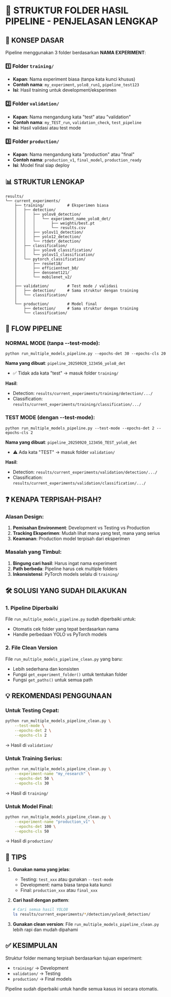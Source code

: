# 📁 STRUKTUR FOLDER HASIL PIPELINE - PENJELASAN LENGKAP

## 🎯 KONSEP DASAR
Pipeline menggunakan 3 folder berdasarkan **NAMA EXPERIMENT**:

### 1️⃣ Folder `training/`
- **Kapan**: Nama experiment biasa (tanpa kata kunci khusus)
- **Contoh nama**: `my_experiment`, `yolo8_run1`, `pipeline_test123`
- **Isi**: Hasil training untuk development/eksperimen

### 2️⃣ Folder `validation/`
- **Kapan**: Nama mengandung kata "test" atau "validation"
- **Contoh nama**: `my_TEST_run`, `validation_check`, `test_pipeline`
- **Isi**: Hasil validasi atau test mode

### 3️⃣ Folder `production/`
- **Kapan**: Nama mengandung kata "production" atau "final"
- **Contoh nama**: `production_v1`, `final_model`, `production_ready`
- **Isi**: Model final siap deploy

## 📊 STRUKTUR LENGKAP

```
results/
└── current_experiments/
    ├── training/          # Eksperimen biasa
    │   ├── detection/
    │   │   ├── yolov8_detection/
    │   │   │   └── experiment_name_yolo8_det/
    │   │   │       ├── weights/best.pt
    │   │   │       └── results.csv
    │   │   ├── yolov11_detection/
    │   │   ├── yolo12_detection/
    │   │   └── rtdetr_detection/
    │   ├── classification/
    │   │   ├── yolov8_classification/
    │   │   └── yolov11_classification/
    │   └── pytorch_classification/
    │       ├── resnet18/
    │       ├── efficientnet_b0/
    │       ├── densenet121/
    │       └── mobilenet_v2/
    │
    ├── validation/        # Test mode / validasi
    │   ├── detection/     # Sama struktur dengan training
    │   └── classification/
    │
    └── production/        # Model final
        ├── detection/     # Sama struktur dengan training
        └── classification/
```

## 🔄 FLOW PIPELINE

### NORMAL MODE (tanpa --test-mode):
```
python run_multiple_models_pipeline.py --epochs-det 30 --epochs-cls 20
```

**Nama yang dibuat**: `pipeline_20250920_123456_yolo8_det`
- ✅ Tidak ada kata "test" → masuk folder `training/`

**Hasil**:
- Detection: `results/current_experiments/training/detection/.../`
- Classification: `results/current_experiments/training/classification/.../`

### TEST MODE (dengan --test-mode):
```
python run_multiple_models_pipeline.py --test-mode --epochs-det 2 --epochs-cls 2
```

**Nama yang dibuat**: `pipeline_20250920_123456_TEST_yolo8_det`
- ⚠️ Ada kata "TEST" → masuk folder `validation/`

**Hasil**:
- Detection: `results/current_experiments/validation/detection/.../`
- Classification: `results/current_experiments/validation/classification/.../`

## ❓ KENAPA TERPISAH-PISAH?

### Alasan Design:
1. **Pemisahan Environment**: Development vs Testing vs Production
2. **Tracking Eksperimen**: Mudah lihat mana yang test, mana yang serius
3. **Keamanan**: Production model terpisah dari eksperimen

### Masalah yang Timbul:
1. **Bingung cari hasil**: Harus ingat nama experiment
2. **Path berbeda**: Pipeline harus cek multiple folders
3. **Inkonsistensi**: PyTorch models selalu di `training/`

## 🛠️ SOLUSI YANG SUDAH DILAKUKAN

### 1. Pipeline Diperbaiki
File `run_multiple_models_pipeline.py` sudah diperbaiki untuk:
- Otomatis cek folder yang tepat berdasarkan nama
- Handle perbedaan YOLO vs PyTorch models

### 2. File Clean Version
File `run_multiple_models_pipeline_clean.py` yang baru:
- Lebih sederhana dan konsisten
- Fungsi `get_experiment_folder()` untuk tentukan folder
- Fungsi `get_paths()` untuk semua path

## 💡 REKOMENDASI PENGGUNAAN

### Untuk Testing Cepat:
```bash
python run_multiple_models_pipeline_clean.py \
    --test-mode \
    --epochs-det 2 \
    --epochs-cls 2
```
→ Hasil di `validation/`

### Untuk Training Serius:
```bash
python run_multiple_models_pipeline_clean.py \
    --experiment-name "my_research" \
    --epochs-det 50 \
    --epochs-cls 30
```
→ Hasil di `training/`

### Untuk Model Final:
```bash
python run_multiple_models_pipeline_clean.py \
    --experiment-name "production_v1" \
    --epochs-det 100 \
    --epochs-cls 50
```
→ Hasil di `production/`

## 📝 TIPS

1. **Gunakan nama yang jelas**:
   - Testing: `test_xxx` atau gunakan `--test-mode`
   - Development: nama biasa tanpa kata kunci
   - Final: `production_xxx` atau `final_xxx`

2. **Cari hasil dengan pattern**:
   ```bash
   # Cari semua hasil YOLO8
   ls results/current_experiments/*/detection/yolov8_detection/
   ```

3. **Gunakan clean version**:
   File `run_multiple_models_pipeline_clean.py` lebih rapi dan mudah dipahami

## ✅ KESIMPULAN

Struktur folder memang terpisah berdasarkan tujuan experiment:
- `training/` → Development
- `validation/` → Testing
- `production/` → Final models

Pipeline sudah diperbaiki untuk handle semua kasus ini secara otomatis.